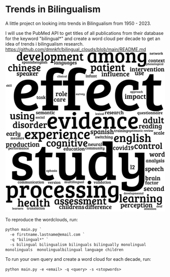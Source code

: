 # Trends in Bilingualism

A little project on looking into trends in Bilingualism from 1950 - 2023.

I will use the PubMed API to get titles of all publications from their database for the keyword "bilingual*" and create a word cloud per decade to get an idea of trends i bilingualism research.
https://github.com/dmnkfr/bilingual_clouds/blob/main/README.md
![20202s](https://github.com/dmnkfr/bilingual_clouds/blob/main/output/2020s.png?raw=true)

To reproduce the wordclouds, run:

    python main.py `
      -e firstname.lastname@email.com `
      -q "bilingual*" `
      -s bilingual bilingualism bilinguals bilingually monolingual monolinguals  monolingualbilingual language children

To run your own query and create a word cloud for each decade, run:

`python main.py -e <email> -q <query> -s <stopwords>`

